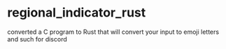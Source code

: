 # regional_indicator_rust
 converted a C program to Rust that will convert your input to emoji letters and such for discord
